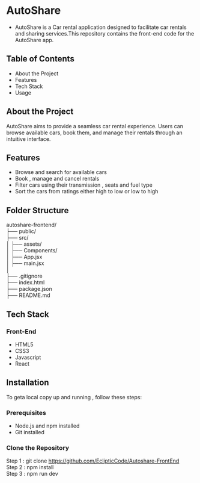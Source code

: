 # AutoShare
- AutoShare is a Car rental application designed to facilitate car rentals and sharing services.This repository contains the front-end code for the AutoShare app.


## Table of Contents
- About the Project
- Features
- Tech Stack
- Usage


## About the Project
AutoShare aims to provide a seamless car rental experience. Users can browse available cars, book them, and manage their rentals through an intuitive interface.


## Features
- Browse and search for available cars
- Book , manage and cancel rentals
- Filter cars using their transmission , seats and fuel type
- Sort the cars from ratings either high to low or low to high


## Folder Structure
autoshare-frontend/   
├── public/   
├── src/   
│   ├── assets/   
│   ├── Components/   
│   ├── App.jsx   
│   ├── main.jsx      
│       
├── .gitignore   
├── index.html   
├── package.json   
├── README.md   


## Tech Stack

### Front-End
- HTML5
- CSS3
- Javascript
- React


## Installation 
To geta local copy up and running , follow these steps:

### Prerequisites
- Node.js and npm installed
- Git installed 

### Clone the Repository
Step 1 : git clone https://github.com/EclipticCode/Autoshare-FrontEnd   
Step 2 : npm install   
Step 3 : npm run dev
